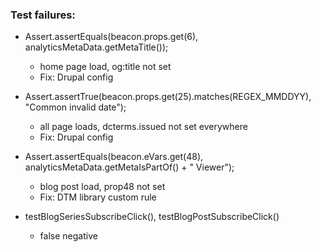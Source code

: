 ### Test failures: 

- Assert.assertEquals(beacon.props.get(6), analyticsMetaData.getMetaTitle()); 
  - home page load, og:title not set
  - Fix: Drupal config

- Assert.assertTrue(beacon.props.get(25).matches(REGEX_MMDDYY), "Common invalid date");
  - all page loads, dcterms.issued not set everywhere
  - Fix: Drupal config

- Assert.assertEquals(beacon.eVars.get(48), analyticsMetaData.getMetaIsPartOf() + " Viewer");
  - blog post load, prop48 not set
  - Fix: DTM library custom rule

- testBlogSeriesSubscribeClick(), testBlogPostSubscribeClick()
  - false negative

